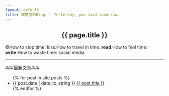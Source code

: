 ```yaml
---
layout: default
title: 肆意雪的Blog----Yesterday, you said tomorrow.
---
```

<center><h2>{{ page.title }}</h2></center>  


&copy;How to stop time: kiss.How to travel in time: **read**.How to feel time: **write**.How to waste time: social media.        
***  

###最新文章###
<ul>
{% for post in site.posts %}
<li>{{ post.date | date_to_string }} <a href="{{ site.baseurl }}{{ post.url }}">{{ post.title }}</a></li>
{% endfor %}
</ul>    
